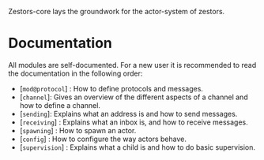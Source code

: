 Zestors-core lays the groundwork for the actor-system of zestors.

# Documentation
All modules are self-documented. For a new user it is recommended to read the documentation in 
the following order:
- [`mod@protocol`] : How to define protocols and messages.
- [`channel`]: Gives an overview of the different aspects of a channel and how to define a channel.
- [`sending`]: Explains what an address is and how to send messages.
- [`receiving`] : Explains what an inbox is, and how to receive messages.
- [`spawning`] : How to spawn an actor.
- [`config`] : How to configure the way actors behave.
- [`supervision`] : Explains what a child is and how to do basic supervision.